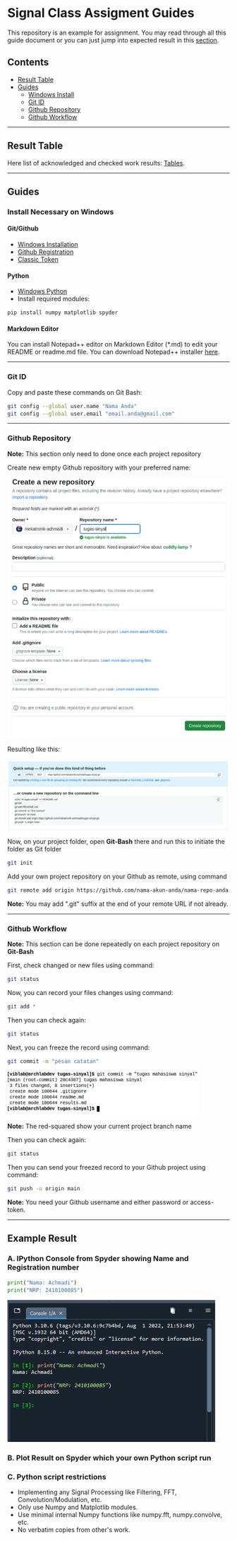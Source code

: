 # Signal Class Assigment Guides

This repository is an example for assignment.
You may read through all this guide document or you can just jump into expected result in this [section](https://github.com/mekatronik-achmadi/tugas-sinyal/tree/main#example-result).

## Contents
- [Result Table](https://github.com/mekatronik-achmadi/tugas-sinyal/tree/main#result-table)
- [Guides](https://github.com/mekatronik-achmadi/tugas-sinyal/tree/main#guides)
	+ [Windows Install](https://github.com/mekatronik-achmadi/tugas-sinyal/tree/main#install-necessary-on-windows)
	+ [Git ID](https://github.com/mekatronik-achmadi/tugas-sinyal/tree/main#git-id)
	+ [Github Repository](https://github.com/mekatronik-achmadi/tugas-sinyal/tree/main#github-repository)
	+ [Github Workflow](https://github.com/mekatronik-achmadi/tugas-sinyal/tree/main#github-workflow)
---

## Result Table

Here list of acknowledged and checked work results: [Tables](https://github.com/mekatronik-achmadi/tugas-sinyal/blob/main/results.md).

---

## Guides

### Install Necessary on Windows

#### Git/Github
- [Windows Installation](https://github.com/mekatronik-achmadi/md_tutorial/blob/master/pelatihan/install_git.md)
- [Github Registration](https://github.com/mekatronik-achmadi/md_tutorial/blob/master/pelatihan/github_signup.md)
- [Classic Token](https://github.com/mekatronik-achmadi/md_tutorial/blob/master/electronic/tutorials/github_token.md)

#### Python
- [Windows Python](https://github.com/mekatronik-achmadi/md_tutorial/blob/master/pelatihan/install_python.md#python-installer)
- Install required modules:

```sh
pip install numpy matplotlib spyder
```

#### Markdown Editor

You can install Notepad++ editor on Markdown Editor (*.md) to edit your README or readme.md file.
You can download Notepad++ installer [here](https://notepad-plus-plus.org/downloads/).

---

### Git ID

Copy and paste these commands on Git Bash:

```sh
git config --global user.name "Nama Anda"
git config --global user.email "email.anda@gmail.com"
```

---

### Github Repository

**Note:** This section only need to done once each project repository

Create new empty Github repository with your preferred name:

![image](images/repo0.png)

Resulting like this:

![image](images/repo1.png)

Now, on your project folder, open **Git-Bash** there and run this to initiate the folder as Git folder

```sh
git init
```

Add your own project repository on your Github as remote, using command

```sh
git remote add origin https://github.com/nama-akun-anda/nama-repo-anda.git
```

**Note:** You may add ".git" suffix at the end of your remote URL if not already.

---

### Github Workflow

**Note:** This section can be done repeatedly on each project repository on **Git-Bash**

First, check changed or new files using command:

```sh
git status
```

Now, you can record your files changes using command:

```sh
git add *
```

Then you can check again:

```sh
git status
```

Next, you can freeze the record using command:

```sh
git commit -m "pesan catatan"
```

![image](images/repo2.png)

**Note:** The red-squared show your current project branch name

Then you can check again:

```sh
git status
```

Then you can send your freezed record to your Github project using command:

```sh
git push -u origin main
```

**Note:** You need your Github username and either password or access-token.

---

## Example Result

### A. IPython Console from Spyder showing Name and Registration number

```py
print("Nama: Achmadi")
print("NRP: 2410100085")
```

![image](images/result0.png)

### B. Plot Result on Spyder which your own Python script run

### C. Python script restrictions
- Implementing any Signal Processing like Filtering, FFT, Convolution/Modulation, etc.
- Only use Numpy and Matplotlib modules.
- Use minimal internal Numpy functions like numpy.fft, numpy.convolve, etc.
- No verbatim copies from other's work.
